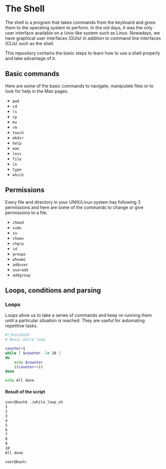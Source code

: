 # The Shell
The shell is a program that takes commands from the keyboard and gives them to the operating system to perform. In the old days, it was the only user interface available on a Unix-like system such as Linux. Nowadays, we have graphical user interfaces (GUIs) in addition to command line interfaces (CLIs) such as the shell.

This repository contains the basic steps to learn how to use a shell properly and take advantage of it.

## Basic commands

Here are some of the basic commands to navigate, manipulate files or to look for help in the Man pages.
- `pwd`
- `cd`
- `ls` 
- `cp`
- `mv`
- `rm`
- `touch`
- `mkdir`
- `help`
- `man`
- `less`
- `file`
- `ln`
- `type`
- `which`

## Permissions
Every file and directory in your UNIX/Linux system has following 3 permissions and here are some of the commands to change or give permissions to a file.
- `chmod`
- `sudo`
- `su`
- `chown`
- `chgrp`
- `id`
- `groups`
- `whoami`
- `adduser`
- `useradd`
- `addgroup`

## Loops, conditions and parsing
### Loops
Loops allow us to take a series of commands and keep re-running them until a particular situation is reached. They are useful for automating repetitive tasks.

```bash
#!/bin/bash
# Basic while loop

counter=1
while [ $counter -le 10 ]
do
    echo $counter
    ((counter++))
done

echo All done
```
#### Result of the script

```bash
user@bash$ ./while_loop.sh
1
2
3
4
5
6
7
8
9
10
All done

user@bash:
```